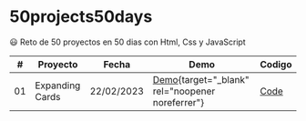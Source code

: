 # 50projects50days

😃 Reto de 50 proyectos en 50 dias con Html, Css y JavaScript

| #  | Proyecto        | Fecha         | Demo                                                                                                            | Codigo                                                                              |
|--- | --------------- | ------------- | --------------------------------------------------------------------------------------------------------------- | ----------------------------------------------------------------------------------- |
| 01 | Expanding Cards | 22/02/2023    | [Demo](https://cesarpgasuz.xyz/50projects50days/01-Expanding-Cards/){target="_blank" rel="noopener noreferrer"} | [Code](https://github.com/cesarpgasuz/50projects50days/tree/main/01-Expanding-Cards)|